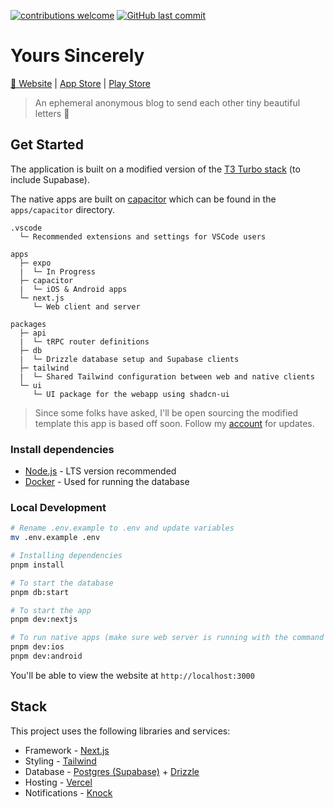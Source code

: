 [![contributions welcome](https://img.shields.io/badge/contributions-welcome-brightgreen.svg?style=flat)](https://github.com/kyh/yours-sincerely/issues)
[![GitHub last commit](https://img.shields.io/github/last-commit/kyh/yours-sincerely)](https://github.com/kyh/yours-sincerely)

# Yours Sincerely

[🚀 Website](https://yourssincerely.org/) | [App Store](https://apps.apple.com/ag/app/yours-sincerely/id1510472230) | [Play Store](https://play.google.com/store/apps/details?id=com.kyh.yourssincerely)

> An ephemeral anonymous blog to send each other tiny beautiful letters 💌

## Get Started

The application is built on a modified version of the [T3 Turbo stack](https://github.com/t3-oss/create-t3-turbo) (to include Supabase).

The native apps are built on [capacitor](https://capacitorjs.com/) which can be found in the `apps/capacitor` directory.

```text
.vscode
  └─ Recommended extensions and settings for VSCode users

apps
  ├─ expo
  |  └─ In Progress
  ├─ capacitor
  |  └─ iOS & Android apps
  └─ next.js
     └─ Web client and server

packages
  ├─ api
  |  └─ tRPC router definitions
  ├─ db
  |  └─ Drizzle database setup and Supabase clients
  ├─ tailwind
  |  └─ Shared Tailwind configuration between web and native clients
  └─ ui
     └─ UI package for the webapp using shadcn-ui
```

> Since some folks have asked, I'll be open sourcing the modified template this app is based off soon. Follow my [account](https://github.com/kyh) for updates.

### Install dependencies

- [Node.js](https://nodejs.org/en) - LTS version recommended
- [Docker](https://www.docker.com/) - Used for running the database

### Local Development

```sh
# Rename .env.example to .env and update variables
mv .env.example .env

# Installing dependencies
pnpm install

# To start the database
pnpm db:start

# To start the app
pnpm dev:nextjs

# To run native apps (make sure web server is running with the command above)
pnpm dev:ios
pnpm dev:android
```

You'll be able to view the website at `http://localhost:3000`

## Stack

This project uses the following libraries and services:

- Framework - [Next.js](https://nextjs.org/)
- Styling - [Tailwind](https://tailwindcss.com)
- Database - [Postgres (Supabase)](https://supabase.com) + [Drizzle](https://orm.drizzle.team)
- Hosting - [Vercel](https://vercel.com)
- Notifications - [Knock](https://knock.app)
